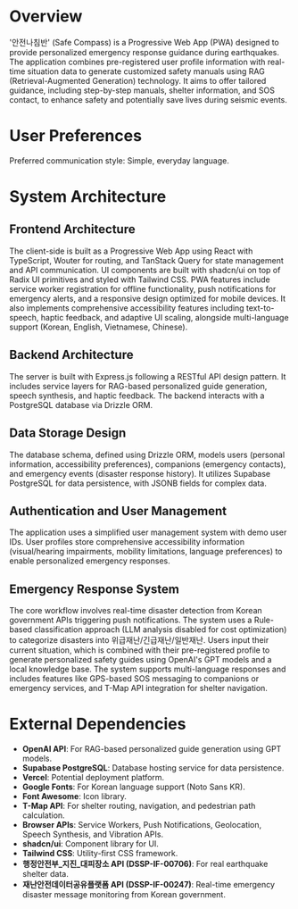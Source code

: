 # Overview

'안전나침반' (Safe Compass) is a Progressive Web App (PWA) designed to provide personalized emergency response guidance during earthquakes. The application combines pre-registered user profile information with real-time situation data to generate customized safety manuals using RAG (Retrieval-Augmented Generation) technology. It aims to offer tailored guidance, including step-by-step manuals, shelter information, and SOS contact, to enhance safety and potentially save lives during seismic events.

# User Preferences

Preferred communication style: Simple, everyday language.

# System Architecture

## Frontend Architecture
The client-side is built as a Progressive Web App using React with TypeScript, Wouter for routing, and TanStack Query for state management and API communication. UI components are built with shadcn/ui on top of Radix UI primitives and styled with Tailwind CSS. PWA features include service worker registration for offline functionality, push notifications for emergency alerts, and a responsive design optimized for mobile devices. It also implements comprehensive accessibility features including text-to-speech, haptic feedback, and adaptive UI scaling, alongside multi-language support (Korean, English, Vietnamese, Chinese).

## Backend Architecture
The server is built with Express.js following a RESTful API design pattern. It includes service layers for RAG-based personalized guide generation, speech synthesis, and haptic feedback. The backend interacts with a PostgreSQL database via Drizzle ORM.

## Data Storage Design
The database schema, defined using Drizzle ORM, models users (personal information, accessibility preferences), companions (emergency contacts), and emergency events (disaster response history). It utilizes Supabase PostgreSQL for data persistence, with JSONB fields for complex data.

## Authentication and User Management
The application uses a simplified user management system with demo user IDs. User profiles store comprehensive accessibility information (visual/hearing impairments, mobility limitations, language preferences) to enable personalized emergency responses.

## Emergency Response System
The core workflow involves real-time disaster detection from Korean government APIs triggering push notifications. The system uses a Rule-based classification approach (LLM analysis disabled for cost optimization) to categorize disasters into 위급재난/긴급재난/일반재난. Users input their current situation, which is combined with their pre-registered profile to generate personalized safety guides using OpenAI's GPT models and a local knowledge base. The system supports multi-language responses and includes features like GPS-based SOS messaging to companions or emergency services, and T-Map API integration for shelter navigation.

# External Dependencies

- **OpenAI API**: For RAG-based personalized guide generation using GPT models.
- **Supabase PostgreSQL**: Database hosting service for data persistence.
- **Vercel**: Potential deployment platform.
- **Google Fonts**: For Korean language support (Noto Sans KR).
- **Font Awesome**: Icon library.
- **T-Map API**: For shelter routing, navigation, and pedestrian path calculation.
- **Browser APIs**: Service Workers, Push Notifications, Geolocation, Speech Synthesis, and Vibration APIs.
- **shadcn/ui**: Component library for UI.
- **Tailwind CSS**: Utility-first CSS framework.
- **행정안전부_지진_대피장소 API (DSSP-IF-00706)**: For real earthquake shelter data.
- **재난안전데이터공유플랫폼 API (DSSP-IF-00247)**: Real-time emergency disaster message monitoring from Korean government.